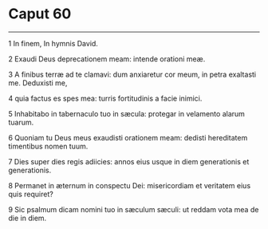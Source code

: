 # Caput 60

***

1 In finem, In hymnis David.

2 Exaudi Deus deprecationem meam: intende orationi meæ.

3 A finibus terræ ad te clamavi: dum anxiaretur cor meum, in petra exaltasti me. Deduxisti me,

4 quia factus es spes mea: turris fortitudinis a facie inimici.

5 Inhabitabo in tabernaculo tuo in sæcula: protegar in velamento alarum tuarum.

6 Quoniam tu Deus meus exaudisti orationem meam: dedisti hereditatem timentibus nomen tuum.

7 Dies super dies regis adiicies: annos eius usque in diem generationis et generationis.

8 Permanet in æternum in conspectu Dei: misericordiam et veritatem eius quis requiret?

9 Sic psalmum dicam nomini tuo in sæculum sæculi: ut reddam vota mea de die in diem.

